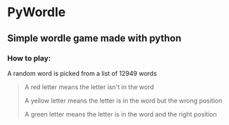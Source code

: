 # PyWordle 
## Simple wordle game made with python

### How to play:

A random word is picked from a list of 12949 words

> A red letter means the letter isn't in the word
> 
> A yellow letter means the letter is in the word but the wrong position
> 
> A green letter means the letter is in the word and the right position

